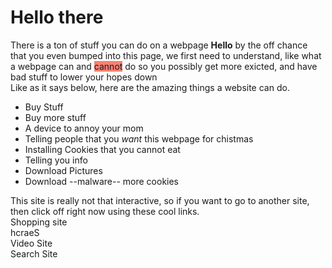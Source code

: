 <link rel="stylesheet" href="/source/css">
<h1> Hello there</h1>
<p class="red"> There is a ton of stuff you can do on a webpage <strong>Hello</strong> by the off chance that you even bumped into this page, we first need to understand, like what a webpage can and <span style="background: salmon;">cannot</span> do so you possibly get more exicted, and have bad stuff to lower your hopes down<br>Like as it says below, here are the amazing things a website can do.</p>
<ul>
  <li>Buy Stuff
  <li>Buy more stuff
  <li>A device to annoy your mom
  <li>Telling people that you <em>want</em> this webpage for chistmas</li>
  <li>Installing Cookies that you cannot eat
  <li>Telling you info
  <li>Download Pictures
  <li>Download --malware-- more cookies
  </ul>
  <p> This site is really not that interactive, so if you want to go to another site, then click off right now using these cool links.
  <br><a href:"amazon.com">Shopping site</a>
  <br><a href:"elgoog.com">hcraeS</a>
  <br><a href:"youtube.com">Video Site</a>
  <br><a herf:"ask.com">Search Site</a>
  </p>
  
